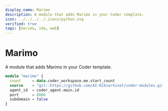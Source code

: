 ```yaml
---
display_name: Marimo 
description: A module that adds Marimo in your Coder template.
icon: ../../../../.icons/python.svg
verified: true
tags: [marimo, ide, web]
---
```


# Marimo 

A module that adds Marimo in your Coder template.

```tf
module "marimo" {
  count     = data.coder_workspace.me.start_count
  source    = "git::https://github.com/AI-Riksarkivet/coder-modules.git//marimo?ref=main"
  agent_id  = coder_agent.main.id
  port      = 8080
  subdomain = false
}
```
